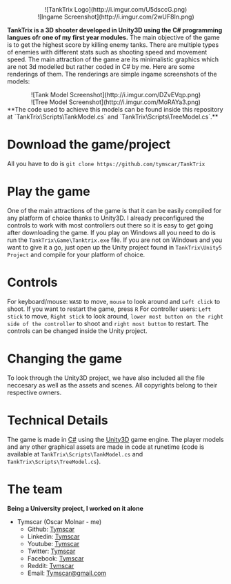 <center>![TankTrix Logo](http://i.imgur.com/U5dsccG.png)</center>
<center>![Ingame Screenshot](http://i.imgur.com/2wUF8In.png)</center>

**TankTrix is a 3D shooter developed in Unity3D using the C# programming langues ofr one of my first year modules.** The main objective of the game is to get the highest score by killing enemy tanks. There are multiple types of enemies with different stats such as shooting speed and movement speed.
The main attraction of the game are its minimalistic graphics which are not 3d modelled but rather coded in C# by me. Here are some renderings of them. The renderings are simple ingame screenshots of the models:
<center>![Tank Model Screenshot](http://i.imgur.com/DZvEVqp.png)</center>
<center>![Tree Model Screenshot](http://i.imgur.com/MoRAYa3.png)</center>
**The code used to achieve this models can be found inside this repository at `TankTrix\Scripts\TankModel.cs` and `TankTrix\Scripts\TreeModel.cs`.**

# Download the game/project

All you have to do is `git clone https://github.com/tymscar/TankTrix`

# Play the game

One of the main attractions of the game is that it can be easily compiled for any platform of choice thanks to Unity3D.
I already preconfigured the controls to work with most controllers out there so it is easy to get going after downloading the game.
If you play on Windows all you need to do is run the `TankTrix\Game\Tanktrix.exe` file.
If you are not on Windows and you want to give it a go, just open up the Unity project found in `TankTrix\Unity5 Project` and compile for your platform of choice.

# Controls

For keyboard/mouse: `WASD` to move, `mouse` to look around and `Left click` to shoot. If you want to restart the game, press `R`
For controller users: `Left stick` to move, `Right stick` to look around, `lower most button on the right side of the controller` to shoot and `right most button` to restart.
The controls can be changed inside the Unity project.

# Changing the game

To look through the Unity3D project, we have also included all the file neccesary as well as the assets and scenes. All copyrights belong to their respective owners.

# Technical Details

The game is made in [C#](https://en.wikipedia.org/wiki/C_Sharp_(programming_language)) using the [Unity3D](https://unity3d.com/) game engine.
The player models and any other graphical assets are made in code at runetime (code is available at `TankTrix\Scripts\TankModel.cs` and `TankTrix\Scripts\TreeModel.cs`).

# The team

**Being a University project, I worked on it alone**

* Tymscar (Oscar Molnar - me)
  * Github: [Tymscar](https://www.github.com/tymscar)
  * Linkedin: [Tymscar](www.linkedin.com/in/tymscar)
  * Youtube: [Tymscar](http://www.youtube.com/tymscar)
  * Twitter: [Tymscar](https://www.twitter.com/tymscar)
  * Facebook: [Tymscar](https://www.facebook.com/tymscar)
  * Reddit: [Tymscar](https://www.reddit.com/u/tymscar)
  * Email: [Tymscar@gmail.com](mailto:tymscar@gmail.com)
